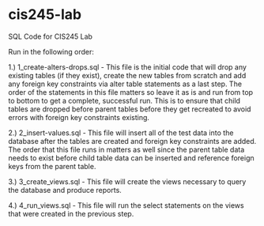 # cis245-lab
SQL Code for CIS245 Lab

Run in the following order:

1.) 1_create-alters-drops.sql - This file is the initial code that will drop any existing tables (if they exist), create the new tables from scratch and add any foreign key constraints via alter table statements as a last step.  The order of the statements in this file matters so leave it as is and run from top to bottom to get a complete, successful run.  This is to ensure that child tables are dropped before parent tables before they get recreated to avoid errors with foreign key constraints existing.

2.) 2_insert-values.sql - This file will insert all of the test data into the database after the tables are created and foreign key constraints are added.  The order that this file runs in matters as well since the parent table data needs to exist before child table data can be inserted and reference foreign keys from the parent table.

3.) 3_create_views.sql - This file will create the views necessary to query the database and produce reports.

4.) 4_run_views.sql - This file will run the select statements on the views that were created in the previous step.

